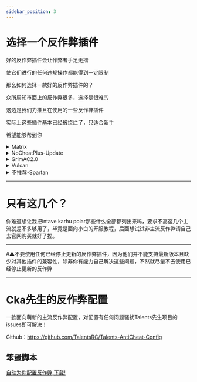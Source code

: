```yaml
---
sidebar_position: 3
---
```




# 选择一个反作弊插件

好的反作弊插件会让作弊者手足无措

使它们进行的任何违规操作都能得到一定限制

那么如何选择一款好的反作弊插件的？

众所周知市面上的反作弊很多，选择是很难的

这边是我们力推且在使用的一些反作弊插件

实际上这些插件基本已经被绕烂了，只适合新手

希望能够帮到你

<details>
<summary>Matrix</summary>

Matrix是由国人RE编写的一款反作弊插件，当年诞生是用于取代AAC这款反作弊插件,而如今经过不断改良也拥有了不错的检测性能和质量，足以对抗部分脑溢血参数

！试用版只拥有少部分检测且只支持一台机器
！7天使用权到期后可继续订阅试用版使用

付费版-99RMB
- 拥有95%的检测
- 可同时给3台机器使用

企业版-499RMB
- 拥有所有检测
- 可同时给40台机器使用
- 可对您的服务器进行深度定制

如果你是生存服，可以先使用试用版进行测试，如何再进行付费版本的购买

如果你是大型小游戏/大型群组服，推荐购买企业版，这能让Matrix对您的服务器进行更深度的定制

> 官网: matrix.rip

</details>

<details>
<summary>NoCheatPlus-Update</summary>

非常经典的老牌反作弊，拥有悠久历史且和作弊者们对抗许久，但目前并不积极的进行更新，且由于远古代码遗留导致部分检测较为低下，但这并不影响它是个不错的反作弊

！只推荐影响原版插件较少的生存服务器使用

> github: https://github.com/Updated-NoCheatPlus/NoCheatPlus

</details>

<details>
<summary>GrimAC2.0</summary>

近两年的新秀反作弊，拥有强大的玩家1:1运动模拟、世界复制和延迟补偿，无论是在小游戏还是生存等服务器都有不错的检测速度，缺点也明显，在某些服务器的某种行为上产生误判，但这对于其他部分的新反作弊来说已经相当不错

!目前测试版仍然存在不稳定因素，但推荐使用

- 1.0005的timer检测
- 3.01的reach检测

> github: https://github.com/GrimAnticheat/Grim

</details>

<details>
<summary>Vulcan</summary>

老牌火神反作弊，虽然在几个版本存在十分严重的漏洞，但并不影响他一些检测强力的事实，尽管他的配置文件非常脑淤血，但还是深受多人喜爱。

!拥有中规中矩的检测，但建议慎用

> spigotmc: https://www.spigotmc.org/resources/vulcan-anti-cheat-advanced-cheat-detection-1-7-1-20-4.83626/

</details>

<details>
<summary>不推荐-Spartan</summary>

老牌垃圾性能过剩修复器，使用它你将获得玩家被误判时发送给你的羞辱，以及什么都无法拦截的作弊检测，使用它你将会知道这款反作弊不如几乎同时期的NoCheatPlus，就算你需要退款，先请在spigotmc上撤回你的负面言论后才可进行Spartan的退款服务，由于购买后6个月需要重新支付才能继续使用导致被MD_5警告的传奇反作弊，这就是Spartan-Anticheat。

!我家驿站都不用的传奇斯巴达人反欺诈

> spigotmc: https://www.spigotmc.org/resources/spartan-anti-cheat-advanced-cheat-hack-detection-1-7-1-20-4-33-off.25638/

</details>

---
# 只有这几个？
你难道想让我把intave karhu polar那些什么全部都列出来吗，要求不高这几个主流就差不多够用了，毕竟是面向小白的开服教程，后面想试试非主流反作弊请自己去官网购买就好了捏。

---
#⚠不要使用任何已经停止更新的反作弊插件，因为他们并不能支持最新版本且缺少对其他插件的兼容性，除非你有能力自己解决这些问题，不然就尽量不去使用已经停止更新的反作弊

---

# Cka先生的反作弊配置

一款面向萌新的主流反作弊配置，对配置有任何问题骚扰Talents先生项目的issues即可解决！

Github：https://github.com/TalentsRC/Talents-AntiCheat-Config

## 笨蛋脚本

[自动为你配置反作弊,下载!](https://github.com/lilingfengdev/NitWiki-Script/releases/download/latest/config-anticheat.py)

